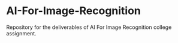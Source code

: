 # AI-For-Image-Recognition
Repository for the deliverables of AI For Image Recognition college assignment.
